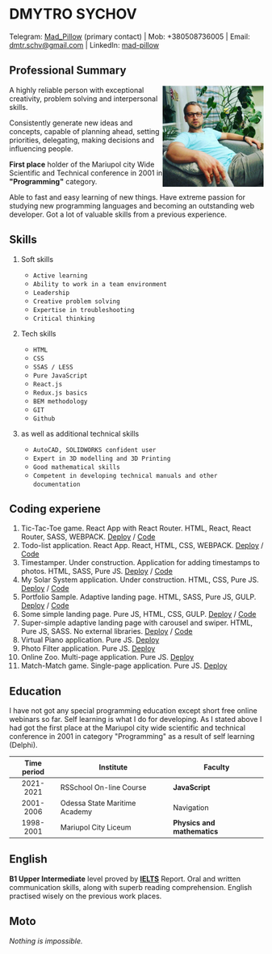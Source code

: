 # **DMYTRO SYCHOV**

Telegram: [Mad_Pillow](https://t.me/Mad_Pillow) (primary contact) \| Mob: +380508736005 \| Email: [dmtr.schv@gmail.com](mailto:dmtr.schv@gmail.com) \| LinkedIn: [mad-pillow](http://www.linkedin.com/in/mad-pillow)

## **Professional Summary**

<img align="right" src="./images/avatar.jpg" style="width: 200px" />

A highly reliable person with exceptional creativity, problem solving and interpersonal skills.

Consistently generate new ideas and concepts, capable of planning ahead, setting priorities, delegating, making decisions and influencing people.

**First place** holder of the Mariupol city Wide Scientific and Technical conference in 2001 in **"Programming"** category.

Able to fast and easy learning of new things. Have extreme passion for studying new programming languages and becoming an outstanding web developer. Got a lot of valuable skills from a previous experience.

## **Skills**

1. Soft skills

   - `Active learning`
   - `Ability to work in a team environment`
   - `Leadership`
   - `Creative problem solving`
   - `Expertise in troubleshooting`
   - `Critical thinking`

2. Tech skills

   - `HTML`
   - `CSS`
   - `SSAS / LESS`
   - `Pure JavaScript`
   - `React.js`
   - `Redux.js basics`
   - `BEM methodology`
   - `GIT`
   - `Github`

3. as well as additional technical skills
   - `AutoCAD, SOLIDWORKS confident user`
   - `Expert in 3D modelling and 3D Printing`
   - `Good mathematical skills`
   - `Competent in developing technical manuals and other documentation`

## **Coding experiene**

1. Tic-Tac-Toe game. React App with React Router. HTML, React, React Router, SASS, WEBPACK. [Deploy](https://mad-pillow.github.io/tic-tac-toe/) / [Code](https://github.com/mad-pillow/tic-tac-toe/tree/development)
2. Todo-list application. React App. React, HTML, CSS, WEBPACK. [Deploy](https://mad-pillow.github.io/todo-app/) / [Code](https://github.com/mad-pillow/todo-app/tree/development)
3. Timestamper. Under construction. Application for adding timestamps to photos. HTML, SASS, Pure JS. [Deploy](https://mad-pillow.github.io/timestamper/) / [Code](https://github.com/mad-pillow/timestamper)
4. My Solar System application. Under construction. HTML, CSS, Pure JS. [Deploy](https://mad-pillow.github.io/my_solar_system/) / [Code](https://github.com/mad-pillow/my_solar_system)
5. Portfolio Sample. Adaptive landing page. HTML, SASS, Pure JS, GULP. [Deploy](https://mad-pillow.github.io/online-portfolio-sample/) / [Code](https://github.com/mad-pillow/online-portfolio-sample)
6. Some simple landing page. Pure JS, HTML, CSS, GULP. [Deploy](https://mad-pillow.github.io/vestibulum/) / [Code](https://github.com/mad-pillow/vestibulum)
7. Super-simple adaptive landing page with carousel and swiper. HTML, Pure JS, SASS. No external libraries. [Deploy](https://mad-pillow.github.io/wildlife/) / [Code](https://github.com/mad-pillow/wildlife)
8. Virtual Piano application. Pure JS. [Deploy](https://rolling-scopes-school.github.io/mad-pillow-JSFE2021Q1/virtual-piano)
9. Photo Filter application. Pure JS. [Deploy](https://rolling-scopes-school.github.io/mad-pillow-JSFE2021Q1/photo-filter)
10. Online Zoo. Multi-page application. Pure JS. [Deploy](https://rolling-scopes-school.github.io/mad-pillow-JSFE2021Q1/online-zoo)
11. Match-Match game. Single-page application. Pure JS. [Deploy](https://rolling-scopes-school.github.io/mad-pillow-JSFE2021Q1/match-match-game/#)

## **Education**

I have not got any special programming education except short free online webinars so far. Self learning is what I do for developing. As I stated above I had got the first place at the Mariupol city wide scientific and technical conference in 2001 in category "Programming" as a result of self learning (Delphi).

| Time period | Institute                     | Faculty                     |
| :---------: | ----------------------------- | --------------------------- |
|  2021-2021  | RSSchool On-line Course       | **JavaScript**              |
|  2001-2006  | Odessa State Maritime Academy | Navigation                  |
|  1998-2001  | Mariupol City Liceum          | **Physics and mathematics** |

## **English**

**B1 Upper Intermediate** level proved by **[IELTS](https://www.ielts.org/)** Report. Oral and written communication
skills, along with superb reading comprehension. English practised wisely on the previous work places.

## **Moto**

_Nothing is impossible._
